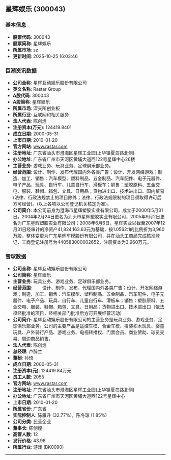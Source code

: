 ## 星辉娱乐 (300043)

### 基本信息

- **股票代码**: 300043
- **股票简称**: 星辉娱乐
- **所属市场**: sz
- **更新时间**: 2025-10-25 16:03:46

### 巨潮资讯数据

- **公司全称**: 星辉互动娱乐股份有限公司
- **英文名称**: Rastar Group
- **A股代码**: 300043
- **A股简称**: 星辉娱乐
- **所属市场**: 深交所创业板
- **所属行业**: 互联网和相关服务
- **法人代表**: 陈创煌
- **注册资本(万元)**: 124419.8401
- **成立日期**: 2000-05-31
- **上市日期**: 2010-01-20
- **官方网站**: www.rastar.com
- **注册地址**: 广东省汕头市澄海区星辉工业园(上华镇夏岛路北侧)
- **办公地址**: 广东省广州市天河区黄埔大道西122号星辉中心26楼
- **主营业务**: 游戏业务、玩具业务、足球俱乐部业务。
- **经营范围**: 设计、制作、发布代理国内外各类广告；设计、开发网络游戏；制造、加工、销售：汽车模型、塑料制品、五金制品、汽车配件、电子元器件、电子产品、玩具、自行车、儿童自行车、滑板车；销售：塑胶原料、五金交电、服装、鞋帽、箱包、文具、日用品；货物进出口、技术进出口、国内贸易(法律、行政法规禁止的项目除外；法律、行政法规限制的项目须取得许可后方可经营)。(以上各项以公司登记机关核定为准)。
- **公司简介**: 本公司前身为澄海市星辉塑胶实业有限公司，成立于2000年5月31日，2004年2月24日更名为汕头市星辉塑胶实业有限公司，2005年9月2日更名为广东星辉塑胶实业有限公司；2008年6月6日，星辉实业以截至2007年12月31日经审计的净资产41,824,163.63元为基础，按1.0562:1的比例折为3,960万股，整体变更为广东星辉车模股份有限公司，并在汕头工商局完成核准登记，工商登记注册号为440583000002652，注册资本为3,960万元。

### 雪球数据

- **公司全称**: 星辉互动娱乐股份有限公司
- **公司简称**: 星辉娱乐
- **主营业务**: 玩具业务、游戏业务、足球俱乐部业务。
- **经营范围**: 　　设计、制作、发布、代理国内外各类广告；设计、开发网络游戏；制造、加工、销售：汽车模型、塑料制品、五金制品、汽车配件、电子元器件、电子产品、玩具、自行车、儿童自行车、滑板车；销售：塑胶原料、五金交电、服装、鞋帽、箱包、文具、日用品；货物进出口、技术进出口（依法须经批准的项目，经相关部门批准后方可开展经营活动）
- **公司简介**: 星辉互动娱乐股份有限公司的主营业务是玩具业务、游戏业务、足球俱乐部业务。公司的主要产品是遥控车模、合金车模、拼装积木玩具、婴童玩具、户外骑行产品、游戏业务、电视转播权、门票会员、商业赞助、球员交易、周边商品销售。
- **法人代表**: 陈创煌
- **总经理**: 卢醉兰
- **董秘**: 孙琦
- **成立日期**: 2000-05-31
- **注册资本(元)**: 124419.84万元
- **员工人数**: 2055
- **官方网站**: www.rastar.com
- **注册地址**: 广东省汕头市澄海区星辉工业园(上华镇夏岛路北侧)
- **办公地址**: 广东省广州市天河区黄埔大道西122号星辉中心
- **上市日期**: 2010-01-20
- **所属省份**: 广东省
- **实际控制人**: 陈雁升 (32.77%)，陈冬琼 (1.85%)
- **公司分类**: 民营企业
- **董事长**: 陈创煌
- **高管人数**: 12
- **发行价格**: 43.98
- **所属行业**: 游戏 (BK0090)

---